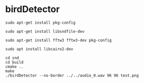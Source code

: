 # birdDetector

```
sudo apt-get install pkg-config
```

```
sudo apt-get install libsndfile-dev
```

```
sudo apt-get install fftw3 fftw3-dev pkg-config
```

```
sudo apt install libcairo2-dev
```

```
cd snd
cd build
cmake ..
make
./birdDetector --no-border ../../audio_0.wav 96 96 test.png

```
